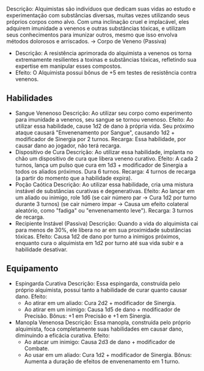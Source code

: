 Descrição:
Alquimistas são indivíduos que dedicam suas vidas ao estudo e experimentação com substâncias diversas, muitas vezes utilizando seus próprios corpos como alvo. Com uma inclinação cruel e implacável, eles adquirem imunidade a venenos e outras substâncias tóxicas, e utilizam seus conhecimentos para imunizar outros, mesmo que isso envolva métodos dolorosos e arriscados.
-> Corpo de Veneno (Passiva)
- Descrição: A resistência aprimorada do alquimista a venenos os torna extremamente resilientes a toxinas e substâncias tóxicas, refletindo sua expertise em manipular esses compostos.
- Efeito: O Alquimista possui bônus de +5 em testes de resistência contra venenos.
## Habilidades
- Sangue Venenoso
	Descrição: Ao utilizar seu corpo como experimento para imunidade a venenos, seu sangue se tornou venenoso.
	Efeito: Ao utilizar essa habilidade, cause 1d2 de dano à própria vida. Seu próximo ataque causará "Envenenamento por Sangue", causando 1d2 + modificador de Sinergia por 2 turnos.
	Recarga: Essa habilidade, por causar dano ao jogador, não terá recarga.
- Dispositivo de Cura
	Descrição: Ao utilizar essa habilidade, implanta no chão um dispositivo de cura que libera veneno curativo.
	Efeito: A cada 2 turnos, lança um pulso que cura em 1d3 + modificador de Sinergia a todos os aliados próximos. Dura 6 turnos.
	Recarga: 4 turnos de recarga (a partir do momento que a habilidade expira).
- Poção Caótica
	Descrição: Ao utilizar essa habilidade, cria uma mistura instável de substâncias curativas e degenerativas.
	Efeito: Ao lançar em um aliado ou inimigo, role 1d6 (se cair número par -> Cura 1d2 por turno durante 3 turnos) (se cair número ímpar -> Causa um efeito colateral aleatório, como "fadiga" ou "envenenamento leve").
	Recarga: 3 turnos de recarga.
- Recipiente Instável (Passiva)
	Descrição: Quando a vida do alquimista cai para menos de 30%, ele libera no ar em sua proximidade substâncias tóxicas.
	Efeito: Causa 1d2 de dano por turno a inimigos próximos, enquanto cura o alquimista em 1d2 por turno até sua vida subir e a habilidade desativar.
## Equipamento
- Espingarda Curativa
	Descrição: Essa espingarda, construída pelo próprio alquimista, possui tanto a habilidade de curar quanto causar dano.
	Efeito: 
	- Ao atirar em um aliado: Cura 2d2 + modificador de Sinergia.
	- Ao atirar em um inimigo: Causa 1d5 de dano + modificador de Precisão.
	Bônus: +1 em Precisão e +1 em Sinergia.
- Manopla Venenosa
	Descrição: Essa manopla, construída pelo próprio alquimista, foca completamente suas habilidades em causar dano, diminuindo a eficácia curativa.
	Efeito: 
	- Ao atacar um inimigo: Causa 2d3 de dano + modificador de Combate.
	- Ao usar em um aliado: Cura 1d2 + modificador de Sinergia.
	Bônus: Aumenta a duração de efeitos de envenenamento em 1 turno.